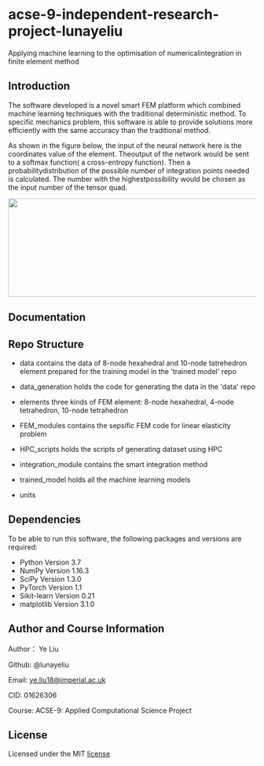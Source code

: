 # acse-9-independent-research-project-lunayeliu
Applying machine learning to the optimisation of numericalintegration in finite element method

## Introduction
The software developed is a novel smart FEM platform which combined machine learning techniques with the traditional deterministic method. To specific mechanics problem, this software is able to provide solutions more efficiently with the same accuracy than the traditional method.

As shown in the figure below, the input of the neural network here is the coordinates value of the element.  Theoutput of the network would be sent to a softmax function( a cross-entropy function).  Then a probabilitydistribution of the possible number of integration points needed is calculated.  The number with the highestpossibility would be chosen as the input number of the tensor quad.


<p align="center">
  <img src="https://user-images.githubusercontent.com/43916396/63956539-86563f00-ca7e-11e9-867b-c98984a7f9e7.png" width="520" height="200"><br>
</p>

## Documentation

## Repo Structure
- data
  contains the data of 8-node hexahedral and 10-node tatrehedron element prepared for the training model in the 'trained model' repo

- data_generation
  holds the code for generating the data in the 'data' repo

- elements
  three kinds of FEM element: 8-node hexahedral, 4-node tetrahedron, 10-node tetrahedron 
  
- FEM_modules
  contains the sepsific FEM code for linear elasticity problem
  
- HPC_scripts
  holds the scripts of generating dataset using HPC
  
- integration_module
  contains the smart integration method
  
- trained_model
  holds all the machine learning models

- units
## Dependencies
To be able to run this software, the following packages and versions are required:

 - Python Version 3.7
 - NumPy Version 1.16.3
 - SciPy Version 1.3.0
 - PyTorch Version 1.1
 - Sikit-learn Version 0.21
 - matplotlib Version 3.1.0


## Author and Course Information

Author： Ye Liu

Github: @lunayeliu

Email: ye.liu18@imperial.ac.uk

CID: 01626306

Course: ACSE-9: Applied Computational Science Project

## License

Licensed under the MIT [license](https://github.com/msc-acse/acse-9-independent-research-project-lunayeliu/blob/master/LICENSE)
